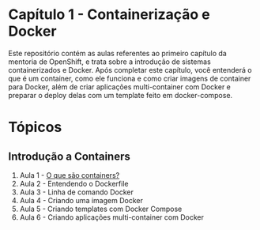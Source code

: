 # Capítulo 1 - Containerização e Docker
Este repositório contém as aulas referentes ao primeiro capítulo da mentoria de OpenShift, e trata sobre a introdução de sistemas containerizados e Docker. Após completar este capítulo, você entenderá o que é um container, como ele funciona e como criar imagens de container para Docker, além de criar aplicações multi-container com Docker e preparar o deploy delas com um template feito em docker-compose.

# Tópicos
## Introdução a Containers
1. Aula 1 - [O que são containers?](aula01)
2. Aula 2 - Entendendo o Dockerfile
3. Aula 3 - Linha de comando Docker
4. Aula 4 - Criando uma imagem Docker
5. Aula 5 - Criando templates com Docker Compose
6. Aula 6 - Criando aplicações multi-container com Docker
